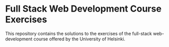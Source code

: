 # Full Stack Web Development Course Exercises

This repository contains the solutions to the exercises of the full-stack
web-development course offered by the University of Helsinki.
